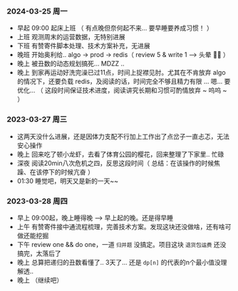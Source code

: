 ### 2024-03-25 周一
-  早起  09:00 起床上班 （ 有点晚但奈何起不来... 要早睡要养成习惯！ ）
-  上班  观测周末的运营数据，无特别进展
-  下班  有赞寄件脚本处理、技术方案补充，无进展
-  晚班  开始奥利给..  algo -> prod -> redis（ review 5 & write 1 --> 头晕 😵‍💫 ）
-  晚上  被丑数的动态规划搞死... MDZZ ..
-  晚上  到家再运动好洗完澡已过11点，时间上捉襟见肘。尤其在不肯放弃 algo 的情况下，还要负载 redis，及阅读的话，时间完全不够且精力有限 ... 嗯... 要优化... （ 这段时间保证技术进度，阅读讲究长期和习惯可酌情放弃 ~ 呜呜 ~ ）


### 2023-03-27 周三
-  这两天没什么进展，还是因体力支配不行加上工作出了点岔子一直忐忑，无法安心操作
-  晚上 回来吃了顿小龙虾，去看了体育公园的樱花，回来整理了下家里.. 忙碌
-  深夜 阅读20min八次危机之四，反思这段时间（ 总结：在该操作的时候焦躁、在该停下的时候亢奋 ）
-  01:30 睡觉吧，明天又是新的一天~~


### 2023-03-28 周四
-  早上 09:00起，晚上睡得晚 --> 早上起的晚。还是得早睡
-  上午 有赞寄件接中通流程梳理，完善技术方案。发现这块还没做啥，还有啥可做还能挖掘
-  下午  review one && do one，一道 `归并题` 没搞定。项目这块 `退货包运费` 还没搞完，太落后了
-  晚上 总算把递归的丑数看懂了.. 3天了... 还是 `dp[n]` 的代表的n个最小值没理解透.. 
-  晚上 （继续吧）
